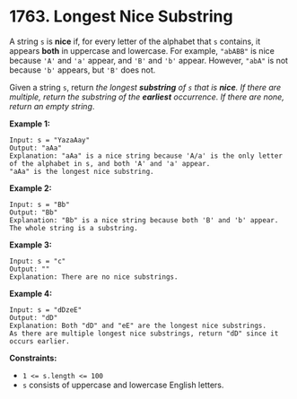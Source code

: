 # 1763. Longest Nice Substring

A string `s` is **nice** if, for every letter of the alphabet that `s` contains, it appears **both** in uppercase and lowercase. For example, `"abABB"` is nice because `'A'` and `'a'` appear, and `'B'` and `'b'` appear. However, `"abA"` is not because `'b'` appears, but `'B'` does not.

Given a string `s`, return *the longest **substring** of `s` that is **nice**. If there are multiple, return the substring of the **earliest** occurrence. If there are none, return an empty string*.

**Example 1:**

```()
Input: s = "YazaAay"
Output: "aAa"
Explanation: "aAa" is a nice string because 'A/a' is the only letter of the alphabet in s, and both 'A' and 'a' appear.
"aAa" is the longest nice substring.
```

**Example 2:**

```()
Input: s = "Bb"
Output: "Bb"
Explanation: "Bb" is a nice string because both 'B' and 'b' appear. The whole string is a substring.
```

**Example 3:**

```()
Input: s = "c"
Output: ""
Explanation: There are no nice substrings.
```

**Example 4:**

```()
Input: s = "dDzeE"
Output: "dD"
Explanation: Both "dD" and "eE" are the longest nice substrings.
As there are multiple longest nice substrings, return "dD" since it occurs earlier.
```

**Constraints:**

- `1 <= s.length <= 100`
- `s` consists of uppercase and lowercase English letters.
